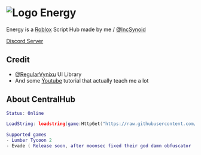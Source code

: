 
# ![Logo](https://cdn.discordapp.com/attachments/1038465796361429075/1039546494887407697/icons8-conflict-30.png) Energy

Energy is a [Roblox](roblox.com) Script Hub made by me / [@IncSynoid](https://github.com/incSynoid)

[Discord Server](https://dsc.gg/energysoftware)

## Credit

 - [@RegularVynixu](https://github.com/RegularVynixu) UI Library
 - And some [Youtube](https://youtube.com) tutorial that actually teach me a lot

## About CentralHub

```lua
Status: Online
```
```Lua
LoadString: loadstring(game:HttpGet("https://raw.githubusercontent.com/incSynoid/Energy/main/Script/Loader.lua"))()
```
```lua
Supported games
- Lumber Tycoon 2
- Evade ( Release soon, after moonsec fixed their god damn obfuscator
```
